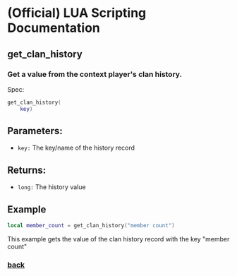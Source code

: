 
# (Official) LUA Scripting Documentation

## get_clan_history

### Get a value from the context player's clan history.

Spec:
```lua
get_clan_history(
	key)
```
## Parameters:
- `key:` The key/name of the history record

## Returns:
- `long:` The history value

## Example
```lua
local member_count = get_clan_history("member count")
```
This example gets the value of the clan history record with the key "member count"

### [back](../history)
